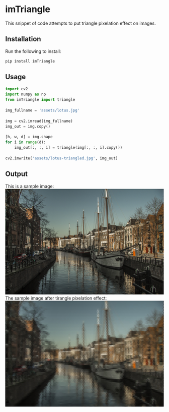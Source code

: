 # imTriangle
This snippet of code attempts to put triangle pixelation effect on images.

## Installation

Run the following to install:

```python
pip install imTriangle
```

## Usage
```python
import cv2
import numpy as np
from imTriangle import triangle

img_fullname = 'assets/lotus.jpg'

img = cv2.imread(img_fullname)
img_out = img.copy()

[h, w, d] = img.shape
for i in range(d):
    img_out[:, :, i] = triangle(img[:, :, i].copy())
    
cv2.imwrite('assets/lotus-triangled.jpg', img_out)
```

## Output
This is a sample image:  
![groningen.jpg](https://raw.githubusercontent.com/Mamdasn/imTriangle/main/assets/groningen.jpg "groningen.jpg")  
The sample image after tirangle pixelation effect:  
![groningen-triangled.jpg](https://raw.githubusercontent.com/Mamdasn/imTriangle/main/assets/groningen-triangled.jpg "groningen-triangled.jpg")  
